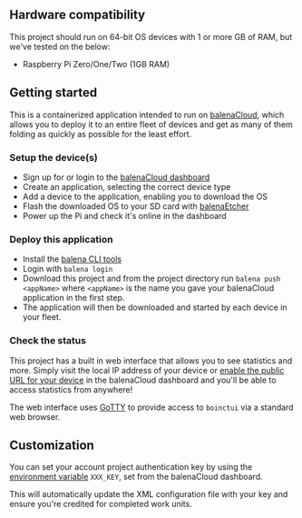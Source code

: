 ## Hardware compatibility
This project should run on 64-bit OS devices with 1 or more GB of RAM, but we've tested on the below:
* Raspberry Pi Zero/One/Two (1GB RAM)

## Getting started

This is a containerized application intended to run on [balenaCloud](https://www.balena.io/cloud/), which allows you to deploy it to an entire fleet of devices and get as many of them folding as quickly as possible for the least effort. 

### Setup the device(s)

* Sign up for or login to the [balenaCloud dashboard](https://dashboard.balena-cloud.com)
* Create an application, selecting the correct device type
* Add a device to the application, enabling you to download the OS
* Flash the downloaded OS to your SD card with [balenaEtcher](https://balena.io/etcher)
* Power up the Pi and check it's online in the dashboard

### Deploy this application

* Install the [balena CLI tools](https://github.com/balena-io/balena-cli/blob/master/INSTALL.md)
* Login with `balena login`
* Download this project and from the project directory run `balena push <appName>` where `<appName>` is the name you gave your balenaCloud application in the first step.
* The application will then be downloaded and started by each device in your fleet.

### Check the status

This project has a built in web interface that allows you to see statistics and more. Simply visit the local IP address of your device or [enable the public URL for your device](https://www.balena.io/docs/learn/manage/actions/#enable-public-device-url) in the balenaCloud dashboard and you'll be able to access statistics from anywhere!

The web interface uses [GoTTY](https://github.com/yudai/gotty) to provide access to `boinctui` via a standard web browser.

## Customization

You can set your account project authentication key by using the [environment variable](https://www.balena.io/docs/learn/manage/serv-vars/) `XXX_KEY`, set from the balenaCloud dashboard. 

This will automatically update the XML configuration file with your key and ensure you're credited for completed work units.
